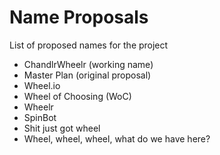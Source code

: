 # Name Proposals

List of proposed names for the project

* ChandlrWheelr (working name)
* Master Plan (original proposal)
* Wheel.io
* Wheel of Choosing (WoC)
* Wheelr
* SpinBot
* Shit just got wheel
* Wheel, wheel, wheel, what do we have here?